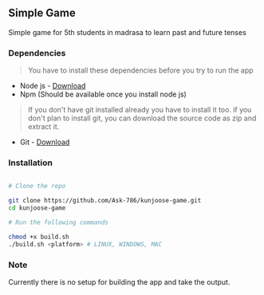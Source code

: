 ## Simple Game

Simple game for 5th students in madrasa to learn past and future tenses

### Dependencies

> You have to install these dependencies before you try to run the app

- Node js - [Download](https://nodejs.org/en/download/)
- Npm (Should be available once you install node js)

> If you don't have git installed already you have to install it too.
> if you don't plan to install git, you can download the source code as zip
> and extract it.

- Git - [Download](https://git-scm.com/download/)

### Installation

```bash

# Clone the repo

git clone https://github.com/Ask-786/kunjoose-game.git
cd kunjoose-game

# Run the following commands

chmod +x build.sh
./build.sh <platform> # LINUX, WINDOWS, MAC

```

### Note

Currently there is no setup for building the app and take the output.
